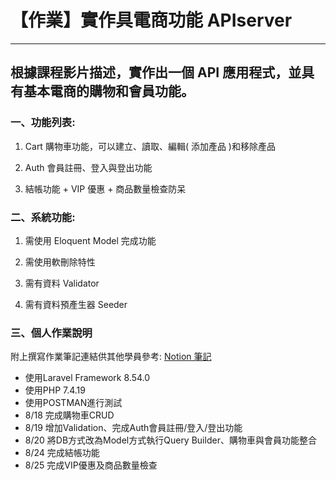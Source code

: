 # 【作業】實作具電商功能 APIserver 
***
## 根據課程影片描述，實作出一個 API 應用程式，並具有基本電商的購物和會員功能。

### 一、功能列表:

1. Cart 購物車功能，可以建立、讀取、編輯( 添加產品 )和移除產品

2. Auth 會員註冊、登入與登出功能

3. 結帳功能 + VIP 優惠 + 商品數量檢查防呆



### 二、系統功能:

1. 需使用 Eloquent Model 完成功能

2. 需使用軟刪除特性

3. 需有資料 Validator

4. 需有資料預產生器 Seeder



### 三、個人作業說明
附上撰寫作業筆記連結供其他學員參考: [Notion 筆記](https://acute-beam-7c6.notion.site/APIsever-0bbcf94cbb4e44d5b3744220ed855752) 

* 使用Laravel Framework 8.54.0 
* 使用PHP 7.4.19
* 使用POSTMAN進行測試
* 8/18 完成購物車CRUD
* 8/19 增加Validation、完成Auth會員註冊/登入/登出功能
* 8/20 將DB方式改為Model方式執行Query Builder、購物車與會員功能整合
* 8/24 完成結帳功能
* 8/25 完成VIP優惠及商品數量檢查

